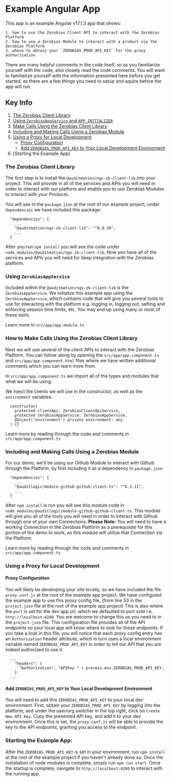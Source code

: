 # Example Angular App

This app is an example Angular v17.1.3 app that shows:

    1. how to use the Zerobias Client API to interact with the Zerobias Platform
    2. how to use a Zerobias Module to interact with a product via the Zerobias Platform
    3. where to obtain your `ZEROBIAS_PROD_API_KEY` for the proxy authorization

There are many helpful comments in the code itself, so as you familiarize yourself with the code, also closely read the code comments.  You will want to familiarize yourself with the information presented here before you get started, as there are a few things you need to setup and aquire before the app will run.

## Key Info

1. [The Zerobias Client Library](#the-zerobias-client-library)
2. [Using `ZerobiasAppService` and `APP_INITIALIZER`](#using-zerobiasappservice)
3. [Make Calls Using the Zerobias Client Library](#make-calls-using-the-zerobias-client-library)
4. [Including and Making Calls Using a Zerobias Module](#including-and-making-calls-using-a-zerobias-module)
5. [Using a Proxy for Local Development](#using-a-proxy-for-local-development)
    - [Proxy Configuration](#proxy-configuration)
    - [Add `ZEROBIAS_PROD_API_KEY` to Your Local Development Environment](#add-zerobias_prod_api_key-to-your-local-development-environment)
6. [Starting the Example App]

### The Zerobias Client Library

The first step is to install the `@auditmation/ngx-zb-client-lib` into your project.  This will provide in all of the services and APIs you will need in order to interact with our platform and enable you to use Zerobias Modules to interact with your Products.

You will see in the `package.json` at the root of our example project, under `dependencies` we have included this package:

```
  "dependencies": {
    ...
    "@auditmation/ngx-zb-client-lib": "^0.0.30",
    ...
  }
```

After you run `npm install` you will see the code under `node_modules/@auditmation/ngx-zb-client-lib`.  Now you have all of the services and APIs you will need for deep integration with the Zerobias platform.


### Using `ZerobiasAppService`

Included within the `@auditmation/ngx-zb-client-lib` is the `ZerobiasAppService`.  We initialize this example app using the `ZerobiasAppService`,  which contains code that will give you several tools to use for interacting with the platform e.g. logging in, logging out, setting and enforcing session time limits, etc.  You may end up using many or most of these tools.

Learn more in `src/app/app.module.ts`  
      


### How to Make Calls Using the Zerobias Client Library

Next we will use several of the client APIs to interact with the Zerobias Platform.  You can follow along by opening the `src/app/app.component.ts` and `src/app/app.component.html` files where we have written additional comments which you can learn more from.

In `src/app/app.component.ts` we import all of the types and modules that what we will be using.

We inject the clients we will use in the constructor, as well as the `environment` variables:
``` 
  constructor(
    protected clientApi: ZerobiasClientApiService,
    protected zerobiasAppService: ZerobiasAppService,
    @Inject('environment') private environment: any
  ) {}
```

Learn more by reading through the code and comments in `src/app/app.component.ts`

### Including and Making Calls Using a Zerobias Module

For our demo, we'll be using our Github Module to interact with Github through the Platform, by first including it as a dependency in `package.json`:

```
  "dependencies": {
    ...
    "@auditlogic/module-github-github-client-ts": "^6.3.11",
    ...
  }
```

After `npm install` is run you will see this module code in `node_modules/@auditlogic/module-github-github-client-ts`.  This module will give you all of the tools you will need in order to interact with Github through one of your own Connections.  **Please Note:** You will need to have a working Connection in the Zerobias Platform as a prerequisite for this portion of the demo to work, as this module will utilize that Connection via the Platform.

Learn more by reading through the code and comments in `src/app/app.component.ts`

### Using a Proxy for Local Development

#### Proxy Configuration

You will likely be developing your site locally, so we have included the file `proxy.conf.js` at the root of the example app project.  We have configured the example app to use this proxy config file, (from line 53 in the `project.json` file at the root of the example app project) This is also where the `port` is set for the dev app url, which we defaulted to port `4200` i.e. `http://localhost:4200`.  You are welcome to change this as you need to in the `project.json` file.  This configuration file provides all of the API endpoints so your local app will know where to look for these endpoints. If you take a look in this file, you will notice that each proxy config entry has an `Authorization` header attribute, which in turn uses a local environment variable named `ZEROBIAS_PROD_API_KEY` in order to tell our API that you are indeed authorized to use it.  

```
  ...
    "headers": {
      "Authorization": "APIKey " + process.env.ZEROBIAS_PROD_API_KEY,
    }
  ...
```

#### Add `ZEROBIAS_PROD_API_KEY` to Your Local Development Environment

You will need to add this `ZEROBIAS_PROD_API_KEY` to your local dev environment.  First, obtain your `ZEROBIAS_PROD_API_KEY` by logging into the platform, and under the user/org switcher in the top right, click on `Create New API Key`.  Copy the presented API key, and add it to your dev environment.  Once this is set, the `proxy.conf.js` will be able to provide the key to the API endpoints, granting you access to the endpoint.

### Starting the Example App:

After the `ZEROBIAS_PROD_API_KEY` is set in your environment, run `npm install` at the root of the example project if you haven't already done so.  Once the installation of node modules is complete, simply run `npm run start`.  Once the startup is complete, navigate to `http://localhost:4200` to interact with the running app.